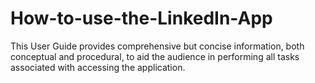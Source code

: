 # How-to-use-the-LinkedIn-App
This User Guide provides comprehensive but concise information, both conceptual and procedural, to aid the audience in performing all tasks associated with accessing the application.
